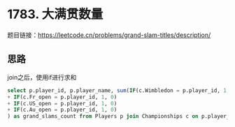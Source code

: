 # 1783. 大满贯数量

题目链接：<https://leetcode.cn/problems/grand-slam-titles/description/>

## 思路

join之后，使用if进行求和

```sql
select p.player_id, p.player_name, sum(IF(c.Wimbledon = p.player_id, 1, 0)
+ IF(c.Fr_open = p.player_id, 1, 0)
+ IF(c.US_open = p.player_id, 1, 0)
+ IF(c.Au_open = p.player_id, 1, 0)
) as grand_slams_count from Players p join Championships c on p.player_id in (c.Wimbledon, c.Fr_open, c.US_open, c.Au_open) group by p.player_id;
```
